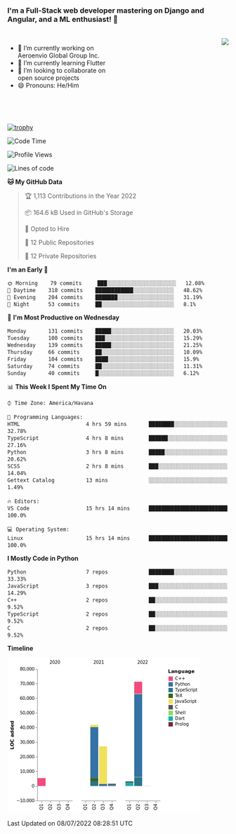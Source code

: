 ### I'm a Full-Stack web developer mastering on Django and Angular, and a ML enthusiast!  👋

<br/>

<img align="right" height="250"  src="https://media1.giphy.com/media/qgQUggAC3Pfv687qPC/giphy.gif?cid=ecf05e470ttfxgsj072btembitu1zn4ti3t3cdyg4jo5b3by&rid=giphy.gif&ct=g" />

 <div style="width:50%">
    <ul>
      <li>🔭 I’m currently working on Aeroenvio Global Group Inc.</li>
      <li>🌱 I’m currently learning Flutter</li>
      <li>👯 I’m looking to collaborate on open source projects</li>
      <li>😄 Pronouns: He/Him</li>
<!--       <li>⚡ Fun fact: I started my first professional project for a company as web dev without knowing any JS </li> -->
    </ul>
  </div>
  
<br/><br/><br/>

[![trophy](https://github-profile-trophy.vercel.app/?username=dfg-98&row=3&column=3&theme=monokai)](https://github.com/ryo-ma/github-profile-trophy)


<!--START_SECTION:waka-->
![Code Time](http://img.shields.io/badge/Code%20Time-307%20hrs%201%20min-blue)

![Profile Views](http://img.shields.io/badge/Profile%20Views-2-blue)

![Lines of code](https://img.shields.io/badge/From%20Hello%20World%20I%27ve%20Written-151%20Thousand%20lines%20of%20code-blue)

**🐱 My GitHub Data** 

> 🏆 1,113 Contributions in the Year 2022
 > 
> 📦 164.6 kB Used in GitHub's Storage 
 > 
> 💼 Opted to Hire
 > 
> 📜 12 Public Repositories 
 > 
> 🔑 12 Private Repositories  
 > 
**I'm an Early 🐤** 

```text
🌞 Morning    79 commits     ███░░░░░░░░░░░░░░░░░░░░░░   12.08% 
🌆 Daytime    318 commits    ████████████░░░░░░░░░░░░░   48.62% 
🌃 Evening    204 commits    ███████░░░░░░░░░░░░░░░░░░   31.19% 
🌙 Night      53 commits     ██░░░░░░░░░░░░░░░░░░░░░░░   8.1%

```
📅 **I'm Most Productive on Wednesday** 

```text
Monday       131 commits    █████░░░░░░░░░░░░░░░░░░░░   20.03% 
Tuesday      100 commits    ███░░░░░░░░░░░░░░░░░░░░░░   15.29% 
Wednesday    139 commits    █████░░░░░░░░░░░░░░░░░░░░   21.25% 
Thursday     66 commits     ██░░░░░░░░░░░░░░░░░░░░░░░   10.09% 
Friday       104 commits    ████░░░░░░░░░░░░░░░░░░░░░   15.9% 
Saturday     74 commits     ██░░░░░░░░░░░░░░░░░░░░░░░   11.31% 
Sunday       40 commits     █░░░░░░░░░░░░░░░░░░░░░░░░   6.12%

```


📊 **This Week I Spent My Time On** 

```text
⌚︎ Time Zone: America/Havana

💬 Programming Languages: 
HTML                     4 hrs 59 mins       ████████░░░░░░░░░░░░░░░░░   32.78% 
TypeScript               4 hrs 8 mins        ██████░░░░░░░░░░░░░░░░░░░   27.16% 
Python                   3 hrs 8 mins        █████░░░░░░░░░░░░░░░░░░░░   20.62% 
SCSS                     2 hrs 8 mins        ███░░░░░░░░░░░░░░░░░░░░░░   14.04% 
Gettext Catalog          13 mins             ░░░░░░░░░░░░░░░░░░░░░░░░░   1.49%

🔥 Editors: 
VS Code                  15 hrs 14 mins      █████████████████████████   100.0%

💻 Operating System: 
Linux                    15 hrs 14 mins      █████████████████████████   100.0%

```

**I Mostly Code in Python** 

```text
Python                   7 repos             ████████░░░░░░░░░░░░░░░░░   33.33% 
JavaScript               3 repos             ███░░░░░░░░░░░░░░░░░░░░░░   14.29% 
C++                      2 repos             ██░░░░░░░░░░░░░░░░░░░░░░░   9.52% 
TypeScript               2 repos             ██░░░░░░░░░░░░░░░░░░░░░░░   9.52% 
C                        2 repos             ██░░░░░░░░░░░░░░░░░░░░░░░   9.52%

```


**Timeline**

![Chart not found](https://raw.githubusercontent.com/dfg-98/dfg-98/main/charts/bar_graph.png) 


 Last Updated on 08/07/2022 08:28:51 UTC
<!--END_SECTION:waka-->
